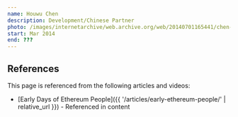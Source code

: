 ```yaml
---
name: Houwu Chen
description: Development/Chinese Partner
photo: /images/internetarchive/web.archive.org/web/20140701165441/chen-houwu.jpg
start: Mar 2014
end: ???
---
```


## References

This page is referenced from the following articles and videos:

- [Early Days of Ethereum People]({{ '/articles/early-ethereum-people/' | relative_url }}) - Referenced in content